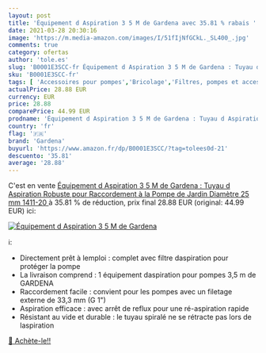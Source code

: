 ```yaml
---
layout: post
title: 'Équipement d Aspiration 3 5 M de Gardena avec 35.81 % rabais '
date: 2021-03-28 20:30:16
image: 'https://m.media-amazon.com/images/I/51fIjNfGCkL._SL400_.jpg'
comments: true
category: ofertas
author: 'tole.es'
slug: 'B0001E3SCC-fr Équipement d Aspiration 3 5 M de Gardena : Tuyau d...'
sku: 'B0001E3SCC-fr'
tags: [ 'Accessoires pour pompes','Bricolage','Filtres, pompes et accessoires de piscine','Jardin','Jardinage','Matériel darrosage pour jardin','Piscines, spas et accessoires','Plomberie','Pompes à eau et accessoires','Tuyaux darrosage','Tuyaux et accessoires darrosage','gardena', ]
actualPrice: 28.88 EUR
currency: EUR
price: 28.88
comparePrice: 44.99 EUR
prodname: 'Équipement d Aspiration 3 5 M de Gardena : Tuyau d Aspiration Robuste pour Raccordement à la Pompe de Jardin  Diamètre 25 mm  1411-20 '
country: 'fr'
flag: '🇫🇷'
brand: 'Gardena'
buyurl: 'https://www.amazon.fr/dp/B0001E3SCC/?tag=tolees0d-21'
descuento: '35.81'
average: '28.88'
---
```


C'est en vente [Équipement d Aspiration 3 5 M de Gardena : Tuyau d Aspiration Robuste pour Raccordement à la Pompe de Jardin  Diamètre 25 mm  1411-20 ](https://www.amazon.fr/dp/B0001E3SCC/?tag=tolees0d-21)  à  35.81 % de réduction, prix final  28.88 EUR (original: 44.99 EUR) ici:

[![Équipement d Aspiration 3 5 M de Gardena](https://m.media-amazon.com/images/I/51fIjNfGCkL._SL400_.jpg)](https://www.amazon.fr/dp/B0001E3SCC/?tag=tolees0d-21)

ℹ️:

- Directement prêt à lemploi : complet avec filtre daspiration pour protéger la pompe
- La livraison comprend : 1 équipement daspiration pour pompes 3,5 m de GARDENA
- Raccordement facile : convient pour les pompes avec un filetage externe de 33,3 mm (G 1")
- Aspiration efficace : avec arrêt de reflux pour une ré-aspiration rapide
- Résistant au vide et durable : le tuyau spiralé ne se rétracte pas lors de laspiration

[🛒 Achète-le!!](https://www.amazon.fr/dp/B0001E3SCC/?tag=tolees0d-21)
